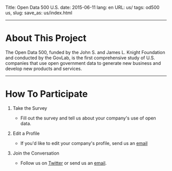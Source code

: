 Title: Open Data 500 U.S.
date: 2015-06-11
lang: en
URL: us/
tags: od500 us,
slug: 
save_as: us/index.html

---

# About This Project

The Open Data 500, funded by the John S. and James L. Knight Foundation and
conducted by the GovLab, is the first comprehensive study of U.S. companies
that use open government data to generate new business and develop new products
and services.

---

# How To Participate

1. Take the Survey
   * Fill out the survey and tell us about your company's use of open data.

2. Edit a Profile
   * If you'd like to edit your company's profile, send us an
     [email](mailto:opendata500@thegovlab.org)

3. Join the Conversation
   * Follow us on [Twitter](http://www.twitter.com/opendata500) or send us an
     [email](mailto:opendata500@thegovlab.org).
